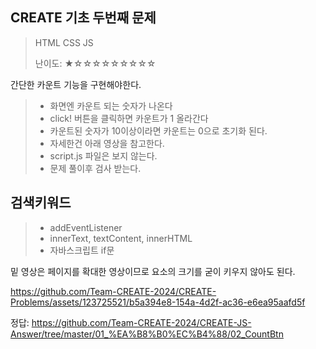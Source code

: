 ## CREATE 기초 두번째 문제

> HTML CSS JS
>
> 난이도: ★☆☆☆☆☆☆☆☆☆

간단한 카운트 기능을 구현해야한다.

>* 화면엔 카운트 되는 숫자가 나온다
>* click! 버튼을 클릭하면 카운트가 1 올라간다
>* 카운트된 숫자가 10이상이라면 카운트는 0으로 초기화 된다.
>* 자세한건 아래 영상을 참고한다.
>* script.js 파일은 보지 않는다.
>* 문제 풀이후 검사 받는다.

## 검색키워드
>* addEventListener
>* innerText, textContent, innerHTML
>* 자바스크립트 if문

밑 영상은 페이지를 확대한 영상이므로 요소의 크기를 굳이 키우지 않아도 된다.

https://github.com/Team-CREATE-2024/CREATE-Problems/assets/123725521/b5a394e8-154a-4d2f-ac36-e6ea95aafd5f

정답: https://github.com/Team-CREATE-2024/CREATE-JS-Answer/tree/master/01_%EA%B8%B0%EC%B4%88/02_CountBtn
